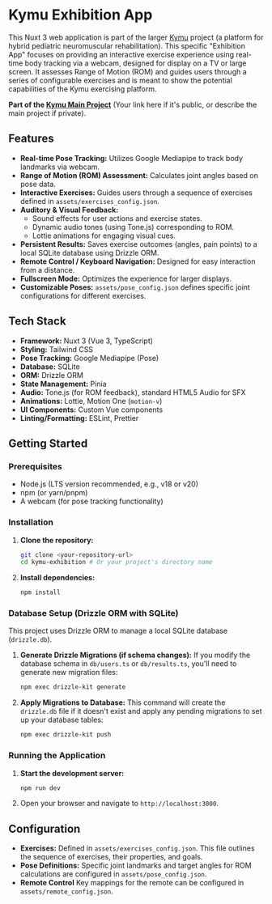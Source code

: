 # Kymu Exhibition App

This Nuxt 3 web application is part of the larger [Kymu](https://github.com/salernoelia/kymu) project (a platform for hybrid pediatric neuromuscular rehabilitation). This specific "Exhibition App" focuses on providing an interactive exercise experience using real-time body tracking via a webcam, designed for display on a TV or large screen. It assesses Range of Motion (ROM) and guides users through a series of configurable exercises and is meant to show the potential capabilities of the Kymu exercising platform.

**Part of the [Kymu Main Project](https://github.com/salernoelia/kymu)** (Your link here if it's public, or describe the main project if private).

## Features

*   **Real-time Pose Tracking:** Utilizes Google Mediapipe to track body landmarks via webcam.
*   **Range of Motion (ROM) Assessment:** Calculates joint angles based on pose data.
*   **Interactive Exercises:** Guides users through a sequence of exercises defined in `assets/exercises_config.json`.
*   **Auditory & Visual Feedback:**
    *   Sound effects for user actions and exercise states.
    *   Dynamic audio tones (using Tone.js) corresponding to ROM.
    *   Lottie animations for engaging visual cues.
*   **Persistent Results:** Saves exercise outcomes (angles, pain points) to a local SQLite database using Drizzle ORM.
*   **Remote Control / Keyboard Navigation:** Designed for easy interaction from a distance.
*   **Fullscreen Mode:** Optimizes the experience for larger displays.
*   **Customizable Poses:** `assets/pose_config.json` defines specific joint configurations for different exercises.

## Tech Stack

*   **Framework:** Nuxt 3 (Vue 3, TypeScript)
*   **Styling:** Tailwind CSS
*   **Pose Tracking:** Google Mediapipe (Pose)
*   **Database:** SQLite
*   **ORM:** Drizzle ORM
*   **State Management:** Pinia
*   **Audio:** Tone.js (for ROM feedback), standard HTML5 Audio for SFX
*   **Animations:** Lottie, Motion One (`motion-v`)
*   **UI Components:** Custom Vue components
*   **Linting/Formatting:** ESLint, Prettier

## Getting Started

### Prerequisites

*   Node.js (LTS version recommended, e.g., v18 or v20)
*   npm (or yarn/pnpm)
*   A webcam (for pose tracking functionality)

### Installation

1.  **Clone the repository:**
    ```bash
    git clone <your-repository-url>
    cd kymu-exhibition # Or your project's directory name
    ```

2.  **Install dependencies:**
    ```bash
    npm install
    ```

### Database Setup (Drizzle ORM with SQLite)

This project uses Drizzle ORM to manage a local SQLite database (`drizzle.db`).

1.  **Generate Drizzle Migrations (if schema changes):**
    If you modify the database schema in `db/users.ts` or `db/results.ts`, you'll need to generate new migration files:
    ```bash
    npm exec drizzle-kit generate
    ```

2.  **Apply Migrations to Database:**
    This command will create the `drizzle.db` file if it doesn't exist and apply any pending migrations to set up your database tables:
    ```bash
    npm exec drizzle-kit push
    ```


### Running the Application

1.  **Start the development server:**
    ```bash
    npm run dev
    ```

2.  Open your browser and navigate to `http://localhost:3000`.

## Configuration

*   **Exercises:** Defined in `assets/exercises_config.json`. This file outlines the sequence of exercises, their properties, and goals.
*   **Pose Definitions:** Specific joint landmarks and target angles for ROM calculations are configured in `assets/pose_config.json`.
*   **Remote Control** Key mappings for the remote can be configured in `assets/remote_config.json`.
